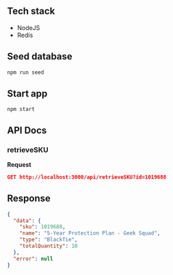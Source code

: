 ## Tech stack

- NodeJS
- Redis

## Seed database

```sh
npm run seed
```

## Start app

```
npm start
```

## API Docs

### retrieveSKU

**Request**

```json
GET http://localhost:3000/api/retrieveSKU?id=1019688
```

## Response

```json
{
  "data": {
    "sku": 1019688,
    "name": "5-Year Protection Plan - Geek Squad",
    "type": "BlackTie",
    "totalQuantity": 10
  },
  "error": null
}
```
